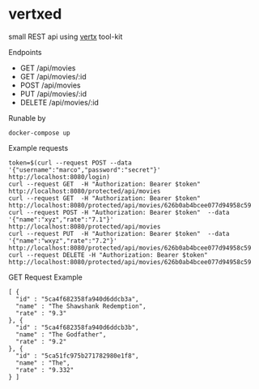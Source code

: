 
# vertxed

small REST api using [vertx](https://vertx.io) tool-​kit


Endpoints

- GET /api/movies
- GET /api/movies/:id
- POST /api/movies
- PUT /api/movies/:id
- DELETE /api/movies/:id

Runable by

```
docker-compose up
```

Example requests

```
token=$(curl --request POST --data '{"username":"marco","password":"secret"}' http://localhost:8080/login)
curl --request GET  -H "Authorization: Bearer $token" http://localhost:8080/protected/api/movies
curl --request GET  -H "Authorization: Bearer $token" http://localhost:8080/protected/api/movies/626b0ab4bcee077d94958c59
curl --request POST -H "Authorization: Bearer $token"  --data '{"name":"xyz","rate":"7.1"}' http://localhost:8080/protected/api/movies
curl --request PUT  -H "Authorization: Bearer $token"  --data '{"name":"wxyz","rate":"7.2"}' http://localhost:8080/protected/api/movies/626b0ab4bcee077d94958c59
curl --request DELETE -H "Authorization: Bearer $token" http://localhost:8080/protected/api/movies/626b0ab4bcee077d94958c59
```

GET Request Example

```
[ {
  "id" : "5ca4f682358fa940d6ddcb3a",
  "name" : "The Shawshank Redemption",
  "rate" : "9.3"
}, {
  "id" : "5ca4f682358fa940d6ddcb3b",
  "name" : "The Godfather",
  "rate" : "9.2"
}, {
  "id" : "5ca51fc975b271782980e1f8",
  "name" : "The",
  "rate" : "9.332"
} ]
```